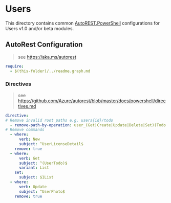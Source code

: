 # Users

This directory contains common [AutoREST.PowerShell](https://github.com/Azure/autorest.powershell) configurations for Users v1.0 and/or beta modules.

## AutoRest Configuration

> see <https://aka.ms/autorest>

``` yaml
require:
  - $(this-folder)/../readme.graph.md
```

### Directives

> see https://github.com/Azure/autorest/blob/master/docs/powershell/directives.md

``` yaml
directive:
# Remove invalid root paths e.g. users{id}/todo
  - remove-path-by-operation: user_(Get|Create|Update|Delete|Set)(Todo|outlook)
# Remove commands
  - where:
      verb: New
      subject: ^UserLicenseDetail$
    remove: true
  - where:
      verb: Get
      subject: ^(UserTodo)$
      variant: List
    set:
      subject: $1List
  - where:
      verb: Update
      subject: ^UserPhoto$
    remove: true
```

